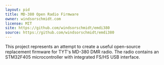 ```yaml
---
layout: pid
title: MD-380 Open Radio Firmware
owner: windsorschmidt.com
license: MIT
site: https://github.com/windsorschmidt/emdi380
source: https://github.com/windsorschmidt/emdi380
---
```

This project represents an attempt to create a useful open-source replacement firmware for TYT's MD-380 DMR radio. The radio contains an STM32F405 microcontroller with integrated FS/HS USB interface.
